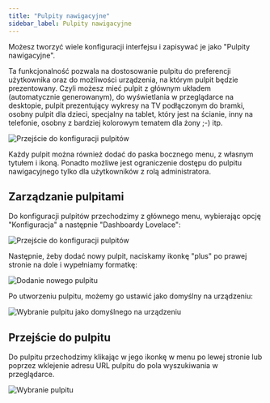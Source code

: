 ```yaml
---
title: "Pulpity nawigacyjne"
sidebar_label: Pulpity nawigacyjne
---
```


Możesz tworzyć wiele konfiguracji interfejsu i zapisywać je jako "Pulpity nawigacyjne".

Ta funkcjonalność pozwala na dostosowanie pulpitu do preferencji użytkownika oraz do możliwości urządzenia, na którym pulpit będzie prezentowany.
Czyli możesz mieć pulpit z głównym układem (automatycznie generowanym), do wyświetlania w przeglądarce na desktopie, pulpit prezentujący wykresy na TV podłączonym do bramki, osobny pulpit dla dzieci, specjalny na tablet, który jest na ścianie, inny na telefonie, osobny z bardziej kolorowym tematem dla żony ;-) itp.

![Przejście do konfiguracji pulpitów](/img/en/frontend/configure_dashboards.png)

Każdy pulpit można również dodać do paska bocznego menu, z własnym tytułem i ikoną. Ponadto możliwe jest ograniczenie dostępu do pulpitu nawigacyjnego tylko dla użytkowników z rolą administratora.

## Zarządzanie pulpitami

Do konfiguracji pulpitów przechodzimy z głównego menu, wybierając opcję "Konfiguracja" a następnie "Dashboardy Lovelace":

![Przejście do konfiguracji pulpitów](/img/en/frontend/menu_go_to_configure_dashboards.png)

Następnie, żeby dodać nowy pulpit, naciskamy ikonkę "plus" po prawej stronie na dole i wypełniamy formatkę:

![Dodanie nowego pulpitu](/img/en/frontend/configure_dashboards_add_new.png)


Po utworzeniu pulpitu, możemy go ustawić jako domyślny na urządzeniu:

![Wybranie pulpitu jako domyślnego na urządzeniu](/img/en/frontend/configure_dashboards_select_as_default.png)


## Przejście do pulpitu

Do pulpitu przechodzimy klikając w jego ikonkę w menu po lewej stronie lub poprzez wklejenie adresu URL pulpitu do pola wyszukiwania w przeglądarce.

![Wybranie pulpitu](/img/en/frontend/configure_dashboards_select_to_edit.png)
